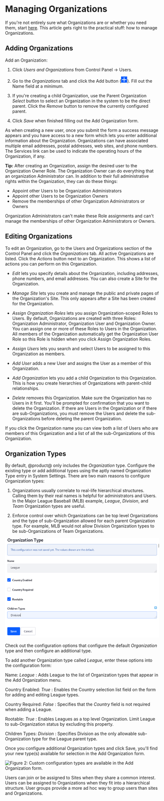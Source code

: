 # Managing Organizations

If you're not entirely sure what Organizations are or whether you need them, start [here](/docs/7-2/user/-/knowledge_base/u/organizations). This article gets right to the practical stuff: how to manage Organizations.

## Adding Organizations

Add an Organization:

1.  Click *Users and Organizations* from Control Panel &rarr; Users. 

2.  Go to the *Organizations* tab and click the Add button (![Add](./images/icon-add.png)). Fill out the Name field at a minimum.

3.  If you're creating a child Organization, use the Parent Organization *Select* button to select an Organization in the system to be the direct parent. Click the *Remove* button to remove the currently configured parent.

4.  Click *Save* when finished filling out the Add Organization form.

As when creating a new user, once you submit the form a success message appears and you have access to a new form which lets you enter additional information about the Organization. Organizations can have associated multiple email addresses, postal addresses, web sites, and phone numbers. The Services link can be used to indicate the operating hours of the Organization, if any.

**Tip:** After creating an Organization, assign the desired user to the Organization Owner Role. The Organization Owner can do everything that an organization Administrator can. In addition to their full administrative rights within the Organization, they can do these things:

- Appoint other Users to be Organization Administrators
- Appoint other Users to be Organization Owners
- Remove the memberships of other Organization Administrators or Owners

Organization Administrators can't make these Role assignments and can't manage the memberships of other Organization Administrators or Owners.

## Editing Organizations

To edit an Organization, go to the Users and Organizations section of the Control Panel and click the *Organizations* tab. All active Organizations are listed. Click the *Actions* button next to an Organization. This shows a list of actions you can perform on this Organization.

- *Edit* lets you specify details about the Organization, including addresses, phone numbers, and email addresses. You can also create a Site for the Organization.

- *Manage Site* lets you create and manage the public and private pages of the Organization's Site. This only appears after a Site has been created for the Organization. 

- *Assign Organization Roles* lets you assign Organization-scoped Roles to Users. By default, Organizations are created with three Roles: Organization Administrator, Organization User and Organization Owner. You can assign one or more of these Roles to Users in the Organization. All members of the Organization automatically get the Organization User Role so this Role is hidden when you click Assign Organization Roles.

- *Assign Users* lets you search and select Users to be assigned to this Organization as members.

- *Add User* adds a new User and assigns the User as a member of this Organization.

- *Add Organization* lets you add a child Organization to this Organization. This is how you create hierarchies of Organizations with parent-child relationships.

- *Delete* removes this Organization. Make sure the Organization has no Users in it first. You'll be prompted for confirmation that you want to delete the Organization. If there are Users in the Organization or if there are sub-Organizations, you must remove the Users and delete the sub-Organizations before deleting the parent Organization.

If you click the Organization name you can view both a list of Users who are members of this Organization and a list of all the sub-Organizations of this Organization.

## Organization Types

By default, @product@ only includes the *Organization* type. Configure the existing type or add additional types using the aptly named Organization Type entry in System Settings. There are two main reasons to configure Organization types:

1.  Organizations usually correlate to real-life hierarchical structures. Calling them by their real names is helpful for administrators and Users. In the Major League Baseball (MLB) example, *League*, *Division*, and *Team* Organization types are useful.

2.  Enforce control over which Organizations can be top level Organizations and the type of sub-Organization allowed for each parent Organization type. For example, MLB would not allow Division Organization types to be sub-Organizations of Team Organizations.

![Figure 1: Create new organization types through the System Settings entry called Organization Types.](./images/orgs-organization-type.png)

Check out the configuration options that configure the default *Organization* type and then configure an additional type.

To add another Organization type called *League*, enter these options into the configuration form:

Name: *League*
: Adds League to the list of Organization types that appear in the Add
Organization menu.

Country Enabled: *True*
: Enables the Country selection list field on the form for adding and editing
League types.

Country Required: *False*
: Specifies that the *Country* field is not required when adding a League.

Rootable: *True*
: Enables Leagues as a top level Organization. Limit League to sub-Organization
status by excluding this property.

Children Types: *Division*
: Specifies Division as the only allowable sub-Organization type for the League
parent type.

Once you configure additional Organization types and click Save, you'll find your new type(s) available for selection in the Add Organization form.

![Figure 2: Custom configuration types are available in the Add Organization form.](./images/orgs-add-custom-organization.png)

Users can join or be assigned to Sites when they share a common interest. Users can be assigned to Organizations when they fit into a hierarchical structure. User groups provide a more ad hoc way to group users than sites and Organizations.

